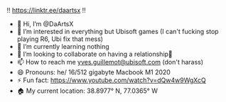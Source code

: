 ‼️ https://linktr.ee/daartsx ‼️

- 👋 Hi, I’m @DaArtsX
- 👀 I’m interested in everything but Ubisoft games (I can't fucking stop playing R6, Ubi fix that mess)
- 🌱 I’m currently learning nothing
- 💞️ I’m looking to collaborate on having a relationship💓
- 📫 How to reach me yves.guillemot@ubisoft.com (don't harass)
- 😄 Pronouns: he/  16/512 gigabyte Macbook M1 2020
- ⚡ Fun fact: https://www.youtube.com/watch?v=dQw4w9WgXcQ
- 🏠 My current location: 38.8977° N, 77.0365° W

<!---
DaArtsX/DaArtsX is a ✨ special ✨ repository because its `README.md` (this file) appears on your GitHub profile.
You can click the Preview link to take a look at your changes.
--->
